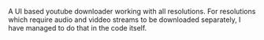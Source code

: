 A UI based youtube downloader working with all resolutions. For resolutions which require audio and viddeo streams to be downloaded separately, I have managed to do that in the code itself.
